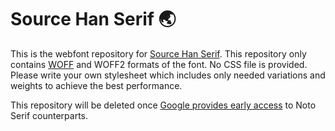 Source Han Serif 🌏
===================
This is the webfont repository for [Source Han Serif][source].  This repository
only contains [WOFF][woff] and WOFF2 formats of the font.  No CSS file is
provided.  Please write your own stylesheet which includes only needed
variations and weights to achieve the best performance.

This repository will be deleted once [Google provides early access][early] to
Noto Serif counterparts.

[early]: https://fonts.google.com/earlyaccess
[source]: https://github.com/adobe-fonts/source-han-serif
[woff]: https://en.wikipedia.org/wiki/Web_Open_Font_Format
